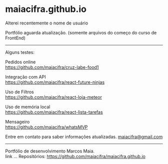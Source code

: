 # maiacifra.github.io

Alterei recentemente o nome de usuário 

Portfólio aguarda atualização.
(somente arquivos do começo do curso de FrontEnd)

------  
  
Alguns testes: 

Pedidos online  
https://github.com/maiacifra/cruz-labe-food1  

Integração com API  
https://github.com/maiacifra/react-future-ninjas  

Uso de Filtros  
https://github.com/maiacifra/react-loja-meteor  

Uso de memória local   
https://github.com/maiacifra/react-lista-tarefas  

Mensageiro  
https://github.com/maiacifra/whatsMVP  


Entre em contato para saber informações atualizadas.
maiacifra@gmail.com  
  
------  
  
Portfólio de desenvolvimento Marcos Maia.   
link ... 
Repositórios: 
https://github.com/maiacifra/maiacifra.github.io   
